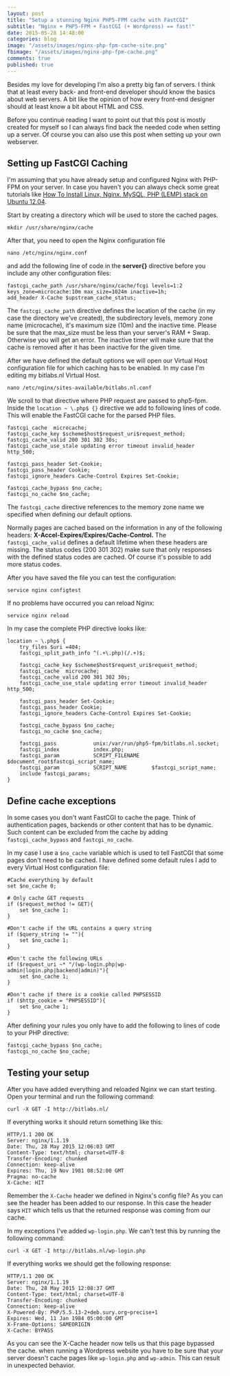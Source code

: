 ```yaml
---
layout: post
title: "Setup a stunning Nginx PHP5-FPM cache with FastCGI"
subtitle: "Nginx + PHP5-FPM + FastCGI (+ Wordpress) == fast!"
date: 2015-05-28 14:48:00
categories: blog
image: "/assets/images/nginx-php-fpm-cache-site.png"
fbimage: "/assets/images/nginx-php-fpm-cache.png"
comments: true
published: true
---
```


Besides my love for developing I'm also a pretty big fan of servers. I think that at least every back- and front-end developer should know the basics about web servers. A bit like the opinion of how every front-end designer should at least know a bit about HTML and CSS.

Before you continue reading I want to point out that this post is mostly created for myself so I can always find back the needed code when setting up a server. Of course you can also use this post when setting up your own webserver. 

## Setting up FastCGI Caching
I'm assuming that you have already setup and configured Nginx with PHP-FPM on your server. In case you haven't you can always check some great tutorials like [How To Install Linux, Nginx, MySQL, PHP (LEMP) stack on Ubuntu 12.04](https://www.digitalocean.com/community/tutorials/how-to-install-linux-nginx-mysql-php-lemp-stack-on-ubuntu-12-04).

Start by creating a directory which will be used to store the cached pages.

```
mkdir /usr/share/nginx/cache
```

After that, you need to open the Nginx configuration file

```
nano /etc/nginx/nginx.conf
```

and add the following line of code in the **server{}** directive before you include any other configuration files:

```
fastcgi_cache_path /usr/share/nginx/cache/fcgi levels=1:2 keys_zone=microcache:10m max_size=1024m inactive=1h;
add_header X-Cache $upstream_cache_status;
```

The ``fastcgi_cache_path`` directive defines the location of the cache (in my case the directory we've created), the subdirectory levels, memory zone name (microcache), it's maximum size (10m) and the inactive time. Please be sure that the max_size must be less than your server's RAM + Swap. Otherwise you will get an error. The inactive timer will make sure that the cache is removed after it has been inactive for the given time.

After we have defined the default options we will open our Virtual Host configuration file for which caching has to be enabled. In my case I'm editing my bitlabs.nl Virtual Host. 

```
nano /etc/nginx/sites-available/bitlabs.nl.conf
```

We scroll to that directive where PHP request are passed to php5-fpm. Inside the ``location ~ \.php$ {}`` directive we add to following lines of code. This will enable the FastCGI cache for the parsed PHP files. 

```
fastcgi_cache  microcache;
fastcgi_cache_key $scheme$host$request_uri$request_method;
fastcgi_cache_valid 200 301 302 30s;
fastcgi_cache_use_stale updating error timeout invalid_header http_500;

fastcgi_pass_header Set-Cookie;
fastcgi_pass_header Cookie;
fastcgi_ignore_headers Cache-Control Expires Set-Cookie;

fastcgi_cache_bypass $no_cache;
fastcgi_no_cache $no_cache;
```

The ``fastcgi_cache`` directive references to the memory zone name we specified when defining our default options. 

Normally pages are cached based on the information in any of the following headers: **X-Accel-Expires/Expires/Cache-Control.** The ``fastcgi_cache_valid`` defines a default lifetime when these headers are missing. The status codes (200 301 302) make sure that only responses with the defined status codes are cached. Of course it's possible to add more status codes.

After you have saved the file you can test the configuration:

``` 
service nginx configtest
```

If no problems have occurred you can reload Nginx:

```
service nginx reload
```

In my case the complete PHP directive looks like:

```
location ~ \.php$ {
    try_files $uri =404;
    fastcgi_split_path_info ^(.+\.php)(/.+)$;

    fastcgi_cache_key $scheme$host$request_uri$request_method;
    fastcgi_cache  microcache;
    fastcgi_cache_valid 200 301 302 30s;
    fastcgi_cache_use_stale updating error timeout invalid_header http_500;

    fastcgi_pass_header Set-Cookie;
    fastcgi_pass_header Cookie;
    fastcgi_ignore_headers Cache-Control Expires Set-Cookie;

    fastcgi_cache_bypass $no_cache;
    fastcgi_no_cache $no_cache;

    fastcgi_pass            unix:/var/run/php5-fpm/bitlabs.nl.socket;
    fastcgi_index           index.php;
    fastcgi_param           SCRIPT_FILENAME    $document_root$fastcgi_script_name;
    fastcgi_param           SCRIPT_NAME        $fastcgi_script_name;
    include fastcgi_params;
}

```

## Define cache exceptions
In some cases you don't want FastCGI to cache the page. Think of authentication pages, backends or other content that has to be dynamic. Such content can be excluded from the cache by adding ``fastcgi_cache_bypass`` and ``fastcgi_no_cache``. 

In my case I use a ``$no_cache`` variable which is used to tell FastCGI that some pages don't need to be cached. I have defined some default rules I add to every Virtual Host configuration file:

```
#Cache everything by default
set $no_cache 0;

# Only cache GET requests
if ($request_method != GET){
    set $no_cache 1;
}

#Don't cache if the URL contains a query string
if ($query_string != ""){
    set $no_cache 1;
}

#Don't cache the following URLs
if ($request_uri ~* "/(wp-login.php|wp-admin|login.php|backend|admin)"){
    set $no_cache 1;
}

#Don't cache if there is a cookie called PHPSESSID
if ($http_cookie = "PHPSESSID"){
    set $no_cache 1;
}
``` 

After defining your rules you only have to add the following to lines of code to your PHP directive:

```
fastcgi_cache_bypass $no_cache;
fastcgi_no_cache $no_cache;
```

## Testing your setup 

After you have added everything and reloaded Nginx we can start testing. Open your terminal and run the following command:

```
curl -X GET -I http://bitlabs.nl/
```

If everything works it should return something like this:

```
HTTP/1.1 200 OK
Server: nginx/1.1.19
Date: Thu, 28 May 2015 12:06:03 GMT
Content-Type: text/html; charset=UTF-8
Transfer-Encoding: chunked
Connection: keep-alive
Expires: Thu, 19 Nov 1981 08:52:00 GMT
Pragma: no-cache
X-Cache: HIT
```

Remember the ``X-Cache`` header we defined in Nginx's config file? As you can see the header has been added to our response. In this case the header says ``HIT`` which tells us that the returned response was coming from our cache.

In my exceptions I've added ``wp-login.php``. We can't test this by running the following command:

```
curl -X GET -I http://bitlabs.nl/wp-login.php
```
If everything works we should get the following response:

```
HTTP/1.1 200 OK
Server: nginx/1.1.19
Date: Thu, 28 May 2015 12:08:37 GMT
Content-Type: text/html; charset=UTF-8
Transfer-Encoding: chunked
Connection: keep-alive
X-Powered-By: PHP/5.5.13-2+deb.sury.org~precise+1
Expires: Wed, 11 Jan 1984 05:00:00 GMT
X-Frame-Options: SAMEORIGIN
X-Cache: BYPASS
```

As you can see the X-Cache header now tells us that this page bypassed the cache. when running a Wordpress website you have to be sure that your server doesn't cache pages like ``wp-login.php`` and ``wp-admin``. This can result in unexpected behavior. 

